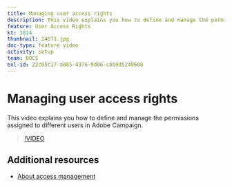 ```yaml
---
title: Managing user access rights
description: This video explains you how to define and manage the permissions assigned to different users in Adobe Campaign.
feature: User Access Rights
kt: 1814
thumbnail: 24671.jpg
doc-type: feature video
activity: setup
team: DOCS
exl-id: 22c05c17-a085-4376-9d06-cbb9d5249608
---
```

# Managing user access rights

This video explains you how to define and manage the permissions assigned to different users in Adobe Campaign.

>[!VIDEO](https://video.tv.adobe.com/v/24671?quality=12)

## Additional resources

* [About access management](https://docs.adobe.com/content/help/en/campaign-standard/using/administrating/users-and-security/about-access-management.html)
